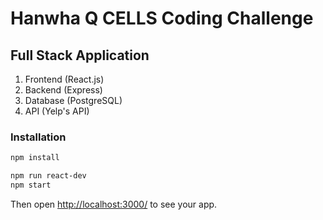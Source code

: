 # Hanwha Q CELLS Coding Challenge


## Full Stack Application
1. Frontend (React.js)
2. Backend (Express)
3. Database (PostgreSQL)
4. API (Yelp's API)

### Installation

```sh
npm install
```

```sh
npm run react-dev
npm start
```

Then open [http://localhost:3000/](http://localhost:3000/) to see your app.<br>
